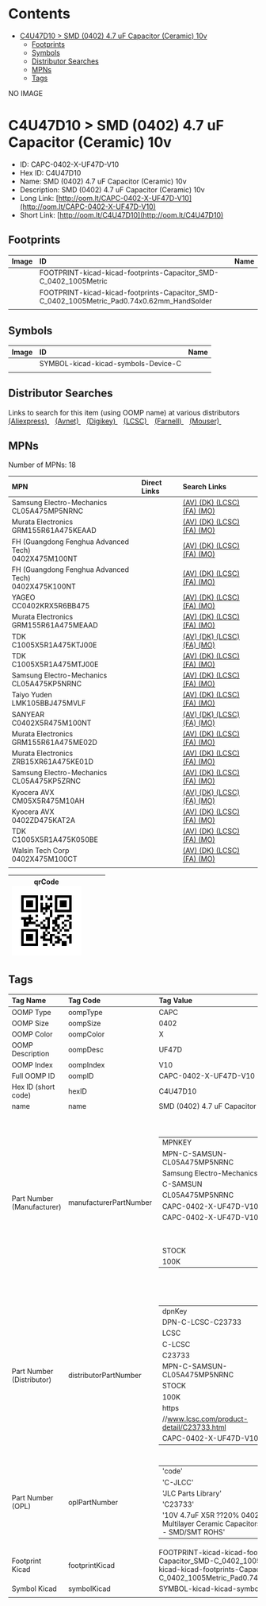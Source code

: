 



Contents
========

* [C4U47D10 > SMD (0402) 4.7 uF Capacitor (Ceramic) 10v](#c4u47d10--smd-0402-47-uf-capacitor-ceramic-10v)
	* [Footprints](#footprints)
	* [Symbols](#symbols)
	* [Distributor Searches](#distributor-searches)
	* [MPNs](#mpns)
	* [Tags](#tags)
  
NO IMAGE  
# C4U47D10 > SMD (0402) 4.7 uF Capacitor (Ceramic) 10v

- ID: CAPC-0402-X-UF47D-V10
- Hex ID: C4U47D10
- Name: SMD (0402) 4.7 uF Capacitor (Ceramic) 10v
- Description: SMD (0402) 4.7 uF Capacitor (Ceramic) 10v
- Long Link: [http://oom.lt/CAPC-0402-X-UF47D-V10](http://oom.lt/CAPC-0402-X-UF47D-V10)
- Short Link: [http://oom.lt/C4U47D10](http://oom.lt/C4U47D10)

## Footprints
  

|Image|ID|Name|
| :--- | :--- | :--- |
||FOOTPRINT-kicad-kicad-footprints-Capacitor_SMD-C_0402_1005Metric||
||FOOTPRINT-kicad-kicad-footprints-Capacitor_SMD-C_0402_1005Metric_Pad0.74x0.62mm_HandSolder||
||||

## Symbols
  

|Image|ID|Name|
| :--- | :--- | :--- |
|![]()|SYMBOL-kicad-kicad-symbols-Device-C||
||||

## Distributor Searches
  
Links to search for this item (using OOMP name) at various distributors  
[(Aliexpress) ](https://www.aliexpress.com/wholesale?SearchText=1117SMD+0402+4.7+uF+Capacitor+Ceramic+10v)&nbsp;&nbsp;&nbsp;[(Avnet) ](https://www.avnet.com/shop/us/search/SMD+0402+4.7+uF+Capacitor+Ceramic+10v)&nbsp;&nbsp;&nbsp;[(Digikey) ](https://www.digikey.co.uk/en/products/result?s=SMD+0402+4.7+uF+Capacitor+Ceramic+10v)&nbsp;&nbsp;&nbsp;[(LCSC) ](https://www.lcsc.com/search?q=SMD+0402+4.7+uF+Capacitor+Ceramic+10v)&nbsp;&nbsp;&nbsp;[(Farnell) ](https://uk.farnell.com/search?st=SMD+0402+4.7+uF+Capacitor+Ceramic+10v)&nbsp;&nbsp;&nbsp;[(Mouser) ](https://www.mouser.com/c/?q=SMD+0402+4.7+uF+Capacitor+Ceramic+10v)&nbsp;&nbsp;&nbsp;
## MPNs
  
Number of MPNs: 18  

|MPN|Direct Links|Search Links|
| :--- | :--- | :--- |
|Samsung Electro-Mechanics<br>CL05A475MP5NRNC||[(AV) ](https://www.avnet.com/shop/us/search/CL05A475MP5NRNC)[(DK) ](https://www.digikey.co.uk/products/en?keywords=CL05A475MP5NRNC)[(LCSC) ](https://www.lcsc.com/search?q=CL05A475MP5NRNC)[(FA) ](https://uk.farnell.com/search?st=CL05A475MP5NRNC)[(MO) ](https://www.mouser.com/c/?q=CL05A475MP5NRNC)|
|Murata Electronics<br>GRM155R61A475KEAAD||[(AV) ](https://www.avnet.com/shop/us/search/GRM155R61A475KEAAD)[(DK) ](https://www.digikey.co.uk/products/en?keywords=GRM155R61A475KEAAD)[(LCSC) ](https://www.lcsc.com/search?q=GRM155R61A475KEAAD)[(FA) ](https://uk.farnell.com/search?st=GRM155R61A475KEAAD)[(MO) ](https://www.mouser.com/c/?q=GRM155R61A475KEAAD)|
|FH (Guangdong Fenghua Advanced Tech)<br>0402X475M100NT||[(AV) ](https://www.avnet.com/shop/us/search/0402X475M100NT)[(DK) ](https://www.digikey.co.uk/products/en?keywords=0402X475M100NT)[(LCSC) ](https://www.lcsc.com/search?q=0402X475M100NT)[(FA) ](https://uk.farnell.com/search?st=0402X475M100NT)[(MO) ](https://www.mouser.com/c/?q=0402X475M100NT)|
|FH (Guangdong Fenghua Advanced Tech)<br>0402X475K100NT||[(AV) ](https://www.avnet.com/shop/us/search/0402X475K100NT)[(DK) ](https://www.digikey.co.uk/products/en?keywords=0402X475K100NT)[(LCSC) ](https://www.lcsc.com/search?q=0402X475K100NT)[(FA) ](https://uk.farnell.com/search?st=0402X475K100NT)[(MO) ](https://www.mouser.com/c/?q=0402X475K100NT)|
|YAGEO<br>CC0402KRX5R6BB475||[(AV) ](https://www.avnet.com/shop/us/search/CC0402KRX5R6BB475)[(DK) ](https://www.digikey.co.uk/products/en?keywords=CC0402KRX5R6BB475)[(LCSC) ](https://www.lcsc.com/search?q=CC0402KRX5R6BB475)[(FA) ](https://uk.farnell.com/search?st=CC0402KRX5R6BB475)[(MO) ](https://www.mouser.com/c/?q=CC0402KRX5R6BB475)|
|Murata Electronics<br>GRM155R61A475MEAAD||[(AV) ](https://www.avnet.com/shop/us/search/GRM155R61A475MEAAD)[(DK) ](https://www.digikey.co.uk/products/en?keywords=GRM155R61A475MEAAD)[(LCSC) ](https://www.lcsc.com/search?q=GRM155R61A475MEAAD)[(FA) ](https://uk.farnell.com/search?st=GRM155R61A475MEAAD)[(MO) ](https://www.mouser.com/c/?q=GRM155R61A475MEAAD)|
|TDK<br>C1005X5R1A475KTJ00E||[(AV) ](https://www.avnet.com/shop/us/search/C1005X5R1A475KTJ00E)[(DK) ](https://www.digikey.co.uk/products/en?keywords=C1005X5R1A475KTJ00E)[(LCSC) ](https://www.lcsc.com/search?q=C1005X5R1A475KTJ00E)[(FA) ](https://uk.farnell.com/search?st=C1005X5R1A475KTJ00E)[(MO) ](https://www.mouser.com/c/?q=C1005X5R1A475KTJ00E)|
|TDK<br>C1005X5R1A475MTJ00E||[(AV) ](https://www.avnet.com/shop/us/search/C1005X5R1A475MTJ00E)[(DK) ](https://www.digikey.co.uk/products/en?keywords=C1005X5R1A475MTJ00E)[(LCSC) ](https://www.lcsc.com/search?q=C1005X5R1A475MTJ00E)[(FA) ](https://uk.farnell.com/search?st=C1005X5R1A475MTJ00E)[(MO) ](https://www.mouser.com/c/?q=C1005X5R1A475MTJ00E)|
|Samsung Electro-Mechanics<br>CL05A475KP5NRNC||[(AV) ](https://www.avnet.com/shop/us/search/CL05A475KP5NRNC)[(DK) ](https://www.digikey.co.uk/products/en?keywords=CL05A475KP5NRNC)[(LCSC) ](https://www.lcsc.com/search?q=CL05A475KP5NRNC)[(FA) ](https://uk.farnell.com/search?st=CL05A475KP5NRNC)[(MO) ](https://www.mouser.com/c/?q=CL05A475KP5NRNC)|
|Taiyo Yuden<br>LMK105BBJ475MVLF||[(AV) ](https://www.avnet.com/shop/us/search/LMK105BBJ475MVLF)[(DK) ](https://www.digikey.co.uk/products/en?keywords=LMK105BBJ475MVLF)[(LCSC) ](https://www.lcsc.com/search?q=LMK105BBJ475MVLF)[(FA) ](https://uk.farnell.com/search?st=LMK105BBJ475MVLF)[(MO) ](https://www.mouser.com/c/?q=LMK105BBJ475MVLF)|
|SANYEAR<br>C0402X5R475M100NT||[(AV) ](https://www.avnet.com/shop/us/search/C0402X5R475M100NT)[(DK) ](https://www.digikey.co.uk/products/en?keywords=C0402X5R475M100NT)[(LCSC) ](https://www.lcsc.com/search?q=C0402X5R475M100NT)[(FA) ](https://uk.farnell.com/search?st=C0402X5R475M100NT)[(MO) ](https://www.mouser.com/c/?q=C0402X5R475M100NT)|
|Murata Electronics<br>GRM155R61A475ME02D||[(AV) ](https://www.avnet.com/shop/us/search/GRM155R61A475ME02D)[(DK) ](https://www.digikey.co.uk/products/en?keywords=GRM155R61A475ME02D)[(LCSC) ](https://www.lcsc.com/search?q=GRM155R61A475ME02D)[(FA) ](https://uk.farnell.com/search?st=GRM155R61A475ME02D)[(MO) ](https://www.mouser.com/c/?q=GRM155R61A475ME02D)|
|Murata Electronics<br>ZRB15XR61A475KE01D||[(AV) ](https://www.avnet.com/shop/us/search/ZRB15XR61A475KE01D)[(DK) ](https://www.digikey.co.uk/products/en?keywords=ZRB15XR61A475KE01D)[(LCSC) ](https://www.lcsc.com/search?q=ZRB15XR61A475KE01D)[(FA) ](https://uk.farnell.com/search?st=ZRB15XR61A475KE01D)[(MO) ](https://www.mouser.com/c/?q=ZRB15XR61A475KE01D)|
|Samsung Electro-Mechanics<br>CL05A475KP5ZRNC||[(AV) ](https://www.avnet.com/shop/us/search/CL05A475KP5ZRNC)[(DK) ](https://www.digikey.co.uk/products/en?keywords=CL05A475KP5ZRNC)[(LCSC) ](https://www.lcsc.com/search?q=CL05A475KP5ZRNC)[(FA) ](https://uk.farnell.com/search?st=CL05A475KP5ZRNC)[(MO) ](https://www.mouser.com/c/?q=CL05A475KP5ZRNC)|
|Kyocera AVX<br>CM05X5R475M10AH||[(AV) ](https://www.avnet.com/shop/us/search/CM05X5R475M10AH)[(DK) ](https://www.digikey.co.uk/products/en?keywords=CM05X5R475M10AH)[(LCSC) ](https://www.lcsc.com/search?q=CM05X5R475M10AH)[(FA) ](https://uk.farnell.com/search?st=CM05X5R475M10AH)[(MO) ](https://www.mouser.com/c/?q=CM05X5R475M10AH)|
|Kyocera AVX<br>0402ZD475KAT2A||[(AV) ](https://www.avnet.com/shop/us/search/0402ZD475KAT2A)[(DK) ](https://www.digikey.co.uk/products/en?keywords=0402ZD475KAT2A)[(LCSC) ](https://www.lcsc.com/search?q=0402ZD475KAT2A)[(FA) ](https://uk.farnell.com/search?st=0402ZD475KAT2A)[(MO) ](https://www.mouser.com/c/?q=0402ZD475KAT2A)|
|TDK<br>C1005X5R1A475K050BE||[(AV) ](https://www.avnet.com/shop/us/search/C1005X5R1A475K050BE)[(DK) ](https://www.digikey.co.uk/products/en?keywords=C1005X5R1A475K050BE)[(LCSC) ](https://www.lcsc.com/search?q=C1005X5R1A475K050BE)[(FA) ](https://uk.farnell.com/search?st=C1005X5R1A475K050BE)[(MO) ](https://www.mouser.com/c/?q=C1005X5R1A475K050BE)|
|Walsin Tech Corp<br>0402X475M100CT||[(AV) ](https://www.avnet.com/shop/us/search/0402X475M100CT)[(DK) ](https://www.digikey.co.uk/products/en?keywords=0402X475M100CT)[(LCSC) ](https://www.lcsc.com/search?q=0402X475M100CT)[(FA) ](https://uk.farnell.com/search?st=0402X475M100CT)[(MO) ](https://www.mouser.com/c/?q=0402X475M100CT)|
||||
  

|qrCode<br>[![](https://raw.githubusercontent.com/oomlout/oomlout_OOMP_parts_V2/main/CAPC/0402/X/UF47D/V10/qrCode_140.png)](https://github.com/oomlout/oomlout_OOMP_parts_V2/tree/main/CAPC/0402/X/UF47D/V10/qrCode.png)||||
| :---: | :---: | :---: | :---: |

## Tags
  

|Tag Name|Tag Code|Tag Value|
| :--- | :--- | :--- |
|OOMP Type|oompType|CAPC|
|OOMP Size|oompSize|0402|
|OOMP Color|oompColor|X|
|OOMP Description|oompDesc|UF47D|
|OOMP Index|oompIndex|V10|
|Full OOMP ID|oompID|CAPC-0402-X-UF47D-V10|
|Hex ID (short code)|hexID|C4U47D10|
|name|name|SMD (0402) 4.7 uF Capacitor (Ceramic) 10v|
|Part Number (Manufacturer)|manufacturerPartNumber|<table><tr><td>MPNKEY</td></tr><tr><td> MPN-C-SAMSUN-CL05A475MP5NRNC</td><td> MANUFACTURER</td></tr><tr><td> Samsung Electro-Mechanics</td><td> MANUCODE</td></tr><tr><td> C-SAMSUN</td><td> MPN</td></tr><tr><td> CL05A475MP5NRNC</td><td> OOMPIDPARTIAL</td></tr><tr><td> CAPC-0402-X-UF47D-V10</td><td> OOMPID</td></tr><tr><td> CAPC-0402-X-UF47D-V10</td><td> LINK</td></tr><tr><td> </td><td> DESCRIPTION</td></tr><tr><td> </td><td> TAGS</td></tr><tr><td> STOCK</td></tr><tr><td>100K</td></tr></table></td><td> <table><tr><td>MPNKEY</td></tr><tr><td> MPN-C-MURATA-GRM155R61A475KEAAD</td><td> MANUFACTURER</td></tr><tr><td> Murata Electronics</td><td> MANUCODE</td></tr><tr><td> C-MURATA</td><td> MPN</td></tr><tr><td> GRM155R61A475KEAAD</td><td> OOMPIDPARTIAL</td></tr><tr><td> CAPC-0402-X-UF47D-V10</td><td> OOMPID</td></tr><tr><td> CAPC-0402-X-UF47D-V10</td><td> LINK</td></tr><tr><td> </td><td> DESCRIPTION</td></tr><tr><td> </td><td> TAGS</td></tr><tr><td> STOCK</td></tr><tr><td>10K</td></tr></table></td><td> <table><tr><td>MPNKEY</td></tr><tr><td> MPN-C-FHGUAN-0402X475M100NT</td><td> MANUFACTURER</td></tr><tr><td> FH (Guangdong Fenghua Advanced Tech)</td><td> MANUCODE</td></tr><tr><td> C-FHGUAN</td><td> MPN</td></tr><tr><td> 0402X475M100NT</td><td> OOMPIDPARTIAL</td></tr><tr><td> CAPC-0402-X-UF47D-V10</td><td> OOMPID</td></tr><tr><td> CAPC-0402-X-UF47D-V10</td><td> LINK</td></tr><tr><td> </td><td> DESCRIPTION</td></tr><tr><td> </td><td> TAGS</td></tr><tr><td> STOCK</td></tr><tr><td>1K</td></tr></table></td><td> <table><tr><td>MPNKEY</td></tr><tr><td> MPN-C-FHGUAN-0402X475K100NT</td><td> MANUFACTURER</td></tr><tr><td> FH (Guangdong Fenghua Advanced Tech)</td><td> MANUCODE</td></tr><tr><td> C-FHGUAN</td><td> MPN</td></tr><tr><td> 0402X475K100NT</td><td> OOMPIDPARTIAL</td></tr><tr><td> CAPC-0402-X-UF47D-V10</td><td> OOMPID</td></tr><tr><td> CAPC-0402-X-UF47D-V10</td><td> LINK</td></tr><tr><td> </td><td> DESCRIPTION</td></tr><tr><td> </td><td> TAGS</td></tr><tr><td> STOCK</td></tr><tr><td>10K</td></tr></table></td><td> <table><tr><td>MPNKEY</td></tr><tr><td> MPN-C-YAGEO-CC0402KRX5R6BB475</td><td> MANUFACTURER</td></tr><tr><td> YAGEO</td><td> MANUCODE</td></tr><tr><td> C-YAGEO</td><td> MPN</td></tr><tr><td> CC0402KRX5R6BB475</td><td> OOMPIDPARTIAL</td></tr><tr><td> CAPC-0402-X-UF47D-V10</td><td> OOMPID</td></tr><tr><td> CAPC-0402-X-UF47D-V10</td><td> LINK</td></tr><tr><td> </td><td> DESCRIPTION</td></tr><tr><td> </td><td> TAGS</td></tr><tr><td> STOCK</td></tr><tr><td>10K</td></tr></table></td><td> <table><tr><td>MPNKEY</td></tr><tr><td> MPN-C-MURATA-GRM155R61A475MEAAD</td><td> MANUFACTURER</td></tr><tr><td> Murata Electronics</td><td> MANUCODE</td></tr><tr><td> C-MURATA</td><td> MPN</td></tr><tr><td> GRM155R61A475MEAAD</td><td> OOMPIDPARTIAL</td></tr><tr><td> CAPC-0402-X-UF47D-V10</td><td> OOMPID</td></tr><tr><td> CAPC-0402-X-UF47D-V10</td><td> LINK</td></tr><tr><td> </td><td> DESCRIPTION</td></tr><tr><td> </td><td> TAGS</td></tr><tr><td> </td></tr></table></td><td> <table><tr><td>MPNKEY</td></tr><tr><td> MPN-C-TDK-C1005X5R1A475KTJ00E</td><td> MANUFACTURER</td></tr><tr><td> TDK</td><td> MANUCODE</td></tr><tr><td> C-TDK</td><td> MPN</td></tr><tr><td> C1005X5R1A475KTJ00E</td><td> OOMPIDPARTIAL</td></tr><tr><td> CAPC-0402-X-UF47D-V10</td><td> OOMPID</td></tr><tr><td> CAPC-0402-X-UF47D-V10</td><td> LINK</td></tr><tr><td> </td><td> DESCRIPTION</td></tr><tr><td> </td><td> TAGS</td></tr><tr><td> STOCK</td></tr><tr><td>1K</td></tr></table></td><td> <table><tr><td>MPNKEY</td></tr><tr><td> MPN-C-TDK-C1005X5R1A475MTJ00E</td><td> MANUFACTURER</td></tr><tr><td> TDK</td><td> MANUCODE</td></tr><tr><td> C-TDK</td><td> MPN</td></tr><tr><td> C1005X5R1A475MTJ00E</td><td> OOMPIDPARTIAL</td></tr><tr><td> CAPC-0402-X-UF47D-V10</td><td> OOMPID</td></tr><tr><td> CAPC-0402-X-UF47D-V10</td><td> LINK</td></tr><tr><td> </td><td> DESCRIPTION</td></tr><tr><td> </td><td> TAGS</td></tr><tr><td> </td></tr></table></td><td> <table><tr><td>MPNKEY</td></tr><tr><td> MPN-C-SAMSUN-CL05A475KP5NRNC</td><td> MANUFACTURER</td></tr><tr><td> Samsung Electro-Mechanics</td><td> MANUCODE</td></tr><tr><td> C-SAMSUN</td><td> MPN</td></tr><tr><td> CL05A475KP5NRNC</td><td> OOMPIDPARTIAL</td></tr><tr><td> CAPC-0402-X-UF47D-V10</td><td> OOMPID</td></tr><tr><td> CAPC-0402-X-UF47D-V10</td><td> LINK</td></tr><tr><td> </td><td> DESCRIPTION</td></tr><tr><td> </td><td> TAGS</td></tr><tr><td> STOCK</td></tr><tr><td>1000K</td></tr></table></td><td> <table><tr><td>MPNKEY</td></tr><tr><td> MPN-C-TAIYOY-LMK105BBJ475MVLF</td><td> MANUFACTURER</td></tr><tr><td> Taiyo Yuden</td><td> MANUCODE</td></tr><tr><td> C-TAIYOY</td><td> MPN</td></tr><tr><td> LMK105BBJ475MVLF</td><td> OOMPIDPARTIAL</td></tr><tr><td> CAPC-0402-X-UF47D-V10</td><td> OOMPID</td></tr><tr><td> CAPC-0402-X-UF47D-V10</td><td> LINK</td></tr><tr><td> </td><td> DESCRIPTION</td></tr><tr><td> </td><td> TAGS</td></tr><tr><td> STOCK</td></tr><tr><td>10K</td></tr></table></td><td> <table><tr><td>MPNKEY</td></tr><tr><td> MPN-C-SANYEA-C0402X5R475M100NT</td><td> MANUFACTURER</td></tr><tr><td> SANYEAR</td><td> MANUCODE</td></tr><tr><td> C-SANYEA</td><td> MPN</td></tr><tr><td> C0402X5R475M100NT</td><td> OOMPIDPARTIAL</td></tr><tr><td> CAPC-0402-X-UF47D-V10</td><td> OOMPID</td></tr><tr><td> CAPC-0402-X-UF47D-V10</td><td> LINK</td></tr><tr><td> </td><td> DESCRIPTION</td></tr><tr><td> </td><td> TAGS</td></tr><tr><td> STOCK</td></tr><tr><td>1K</td></tr></table></td><td> <table><tr><td>MPNKEY</td></tr><tr><td> MPN-C-MURATA-GRM155R61A475ME02D</td><td> MANUFACTURER</td></tr><tr><td> Murata Electronics</td><td> MANUCODE</td></tr><tr><td> C-MURATA</td><td> MPN</td></tr><tr><td> GRM155R61A475ME02D</td><td> OOMPIDPARTIAL</td></tr><tr><td> CAPC-0402-X-UF47D-V10</td><td> OOMPID</td></tr><tr><td> CAPC-0402-X-UF47D-V10</td><td> LINK</td></tr><tr><td> </td><td> DESCRIPTION</td></tr><tr><td> </td><td> TAGS</td></tr><tr><td> STOCK</td></tr><tr><td>10K</td></tr></table></td><td> <table><tr><td>MPNKEY</td></tr><tr><td> MPN-C-MURATA-ZRB15XR61A475KE01D</td><td> MANUFACTURER</td></tr><tr><td> Murata Electronics</td><td> MANUCODE</td></tr><tr><td> C-MURATA</td><td> MPN</td></tr><tr><td> ZRB15XR61A475KE01D</td><td> OOMPIDPARTIAL</td></tr><tr><td> CAPC-0402-X-UF47D-V10</td><td> OOMPID</td></tr><tr><td> CAPC-0402-X-UF47D-V10</td><td> LINK</td></tr><tr><td> </td><td> DESCRIPTION</td></tr><tr><td> </td><td> TAGS</td></tr><tr><td> STOCK</td></tr><tr><td>1K</td></tr></table></td><td> <table><tr><td>MPNKEY</td></tr><tr><td> MPN-C-SAMSUN-CL05A475KP5ZRNC</td><td> MANUFACTURER</td></tr><tr><td> Samsung Electro-Mechanics</td><td> MANUCODE</td></tr><tr><td> C-SAMSUN</td><td> MPN</td></tr><tr><td> CL05A475KP5ZRNC</td><td> OOMPIDPARTIAL</td></tr><tr><td> CAPC-0402-X-UF47D-V10</td><td> OOMPID</td></tr><tr><td> CAPC-0402-X-UF47D-V10</td><td> LINK</td></tr><tr><td> </td><td> DESCRIPTION</td></tr><tr><td> </td><td> TAGS</td></tr><tr><td> </td></tr></table></td><td> <table><tr><td>MPNKEY</td></tr><tr><td> MPN-C-KYOCER-CM05X5R475M10AH</td><td> MANUFACTURER</td></tr><tr><td> Kyocera AVX</td><td> MANUCODE</td></tr><tr><td> C-KYOCER</td><td> MPN</td></tr><tr><td> CM05X5R475M10AH</td><td> OOMPIDPARTIAL</td></tr><tr><td> CAPC-0402-X-UF47D-V10</td><td> OOMPID</td></tr><tr><td> CAPC-0402-X-UF47D-V10</td><td> LINK</td></tr><tr><td> </td><td> DESCRIPTION</td></tr><tr><td> </td><td> TAGS</td></tr><tr><td> </td></tr></table></td><td> <table><tr><td>MPNKEY</td></tr><tr><td> MPN-C-KYOCER-0402ZD475KAT2A</td><td> MANUFACTURER</td></tr><tr><td> Kyocera AVX</td><td> MANUCODE</td></tr><tr><td> C-KYOCER</td><td> MPN</td></tr><tr><td> 0402ZD475KAT2A</td><td> OOMPIDPARTIAL</td></tr><tr><td> CAPC-0402-X-UF47D-V10</td><td> OOMPID</td></tr><tr><td> CAPC-0402-X-UF47D-V10</td><td> LINK</td></tr><tr><td> </td><td> DESCRIPTION</td></tr><tr><td> </td><td> TAGS</td></tr><tr><td> </td></tr></table></td><td> <table><tr><td>MPNKEY</td></tr><tr><td> MPN-C-TDK-C1005X5R1A475K050BE</td><td> MANUFACTURER</td></tr><tr><td> TDK</td><td> MANUCODE</td></tr><tr><td> C-TDK</td><td> MPN</td></tr><tr><td> C1005X5R1A475K050BE</td><td> OOMPIDPARTIAL</td></tr><tr><td> CAPC-0402-X-UF47D-V10</td><td> OOMPID</td></tr><tr><td> CAPC-0402-X-UF47D-V10</td><td> LINK</td></tr><tr><td> </td><td> DESCRIPTION</td></tr><tr><td> </td><td> TAGS</td></tr><tr><td> </td></tr></table></td><td> <table><tr><td>MPNKEY</td></tr><tr><td> MPN-C-WALSIN-0402X475M100CT</td><td> MANUFACTURER</td></tr><tr><td> Walsin Tech Corp</td><td> MANUCODE</td></tr><tr><td> C-WALSIN</td><td> MPN</td></tr><tr><td> 0402X475M100CT</td><td> OOMPIDPARTIAL</td></tr><tr><td> CAPC-0402-X-UF47D-V10</td><td> OOMPID</td></tr><tr><td> CAPC-0402-X-UF47D-V10</td><td> LINK</td></tr><tr><td> </td><td> DESCRIPTION</td></tr><tr><td> </td><td> TAGS</td></tr><tr><td> </td></tr></table>|
|Part Number (Distributor)|distributorPartNumber|<table><tr><td>dpnKey</td></tr><tr><td> DPN-C-LCSC-C23733</td><td> DISTRIBUTOR</td></tr><tr><td> LCSC</td><td> DISTRCODE</td></tr><tr><td> C-LCSC</td><td> DPN</td></tr><tr><td> C23733</td><td> MPN</td></tr><tr><td> MPN-C-SAMSUN-CL05A475MP5NRNC</td><td> TAGS</td></tr><tr><td> STOCK</td></tr><tr><td>100K</td><td> LINK</td></tr><tr><td> https</td></tr><tr><td>//www.lcsc.com/product-detail/C23733.html</td><td> OOMPID</td></tr><tr><td> CAPC-0402-X-UF47D-V10</td></tr></table></td><td> <table><tr><td>dpnKey</td></tr><tr><td> DPN-C-LCSC-C77004</td><td> DISTRIBUTOR</td></tr><tr><td> LCSC</td><td> DISTRCODE</td></tr><tr><td> C-LCSC</td><td> DPN</td></tr><tr><td> C77004</td><td> MPN</td></tr><tr><td> MPN-C-MURATA-GRM155R61A475KEAAD</td><td> TAGS</td></tr><tr><td> STOCK</td></tr><tr><td>10K</td><td> LINK</td></tr><tr><td> https</td></tr><tr><td>//www.lcsc.com/product-detail/C77004.html</td><td> OOMPID</td></tr><tr><td> CAPC-0402-X-UF47D-V10</td></tr></table></td><td> <table><tr><td>dpnKey</td></tr><tr><td> DPN-C-LCSC-C167656</td><td> DISTRIBUTOR</td></tr><tr><td> LCSC</td><td> DISTRCODE</td></tr><tr><td> C-LCSC</td><td> DPN</td></tr><tr><td> C167656</td><td> MPN</td></tr><tr><td> MPN-C-FHGUAN-0402X475M100NT</td><td> TAGS</td></tr><tr><td> STOCK</td></tr><tr><td>1K</td><td> LINK</td></tr><tr><td> https</td></tr><tr><td>//www.lcsc.com/product-detail/C167656.html</td><td> OOMPID</td></tr><tr><td> CAPC-0402-X-UF47D-V10</td></tr></table></td><td> <table><tr><td>dpnKey</td></tr><tr><td> DPN-C-LCSC-C191541</td><td> DISTRIBUTOR</td></tr><tr><td> LCSC</td><td> DISTRCODE</td></tr><tr><td> C-LCSC</td><td> DPN</td></tr><tr><td> C191541</td><td> MPN</td></tr><tr><td> MPN-C-FHGUAN-0402X475K100NT</td><td> TAGS</td></tr><tr><td> STOCK</td></tr><tr><td>10K</td><td> LINK</td></tr><tr><td> https</td></tr><tr><td>//www.lcsc.com/product-detail/C191541.html</td><td> OOMPID</td></tr><tr><td> CAPC-0402-X-UF47D-V10</td></tr></table></td><td> <table><tr><td>dpnKey</td></tr><tr><td> DPN-C-LCSC-C326586</td><td> DISTRIBUTOR</td></tr><tr><td> LCSC</td><td> DISTRCODE</td></tr><tr><td> C-LCSC</td><td> DPN</td></tr><tr><td> C326586</td><td> MPN</td></tr><tr><td> MPN-C-YAGEO-CC0402KRX5R6BB475</td><td> TAGS</td></tr><tr><td> STOCK</td></tr><tr><td>10K</td><td> LINK</td></tr><tr><td> https</td></tr><tr><td>//www.lcsc.com/product-detail/C326586.html</td><td> OOMPID</td></tr><tr><td> CAPC-0402-X-UF47D-V10</td></tr></table></td><td> <table><tr><td>dpnKey</td></tr><tr><td> DPN-C-LCSC-C335105</td><td> DISTRIBUTOR</td></tr><tr><td> LCSC</td><td> DISTRCODE</td></tr><tr><td> C-LCSC</td><td> DPN</td></tr><tr><td> C335105</td><td> MPN</td></tr><tr><td> MPN-C-MURATA-GRM155R61A475MEAAD</td><td> TAGS</td></tr><tr><td> </td><td> LINK</td></tr><tr><td> https</td></tr><tr><td>//www.lcsc.com/product-detail/C335105.html</td><td> OOMPID</td></tr><tr><td> CAPC-0402-X-UF47D-V10</td></tr></table></td><td> <table><tr><td>dpnKey</td></tr><tr><td> DPN-C-LCSC-C342983</td><td> DISTRIBUTOR</td></tr><tr><td> LCSC</td><td> DISTRCODE</td></tr><tr><td> C-LCSC</td><td> DPN</td></tr><tr><td> C342983</td><td> MPN</td></tr><tr><td> MPN-C-TDK-C1005X5R1A475KTJ00E</td><td> TAGS</td></tr><tr><td> STOCK</td></tr><tr><td>1K</td><td> LINK</td></tr><tr><td> https</td></tr><tr><td>//www.lcsc.com/product-detail/C342983.html</td><td> OOMPID</td></tr><tr><td> CAPC-0402-X-UF47D-V10</td></tr></table></td><td> <table><tr><td>dpnKey</td></tr><tr><td> DPN-C-LCSC-C342984</td><td> DISTRIBUTOR</td></tr><tr><td> LCSC</td><td> DISTRCODE</td></tr><tr><td> C-LCSC</td><td> DPN</td></tr><tr><td> C342984</td><td> MPN</td></tr><tr><td> MPN-C-TDK-C1005X5R1A475MTJ00E</td><td> TAGS</td></tr><tr><td> </td><td> LINK</td></tr><tr><td> https</td></tr><tr><td>//www.lcsc.com/product-detail/C342984.html</td><td> OOMPID</td></tr><tr><td> CAPC-0402-X-UF47D-V10</td></tr></table></td><td> <table><tr><td>dpnKey</td></tr><tr><td> DPN-C-LCSC-C368809</td><td> DISTRIBUTOR</td></tr><tr><td> LCSC</td><td> DISTRCODE</td></tr><tr><td> C-LCSC</td><td> DPN</td></tr><tr><td> C368809</td><td> MPN</td></tr><tr><td> MPN-C-SAMSUN-CL05A475KP5NRNC</td><td> TAGS</td></tr><tr><td> STOCK</td></tr><tr><td>1000K</td><td> LINK</td></tr><tr><td> https</td></tr><tr><td>//www.lcsc.com/product-detail/C368809.html</td><td> OOMPID</td></tr><tr><td> CAPC-0402-X-UF47D-V10</td></tr></table></td><td> <table><tr><td>dpnKey</td></tr><tr><td> DPN-C-LCSC-C386043</td><td> DISTRIBUTOR</td></tr><tr><td> LCSC</td><td> DISTRCODE</td></tr><tr><td> C-LCSC</td><td> DPN</td></tr><tr><td> C386043</td><td> MPN</td></tr><tr><td> MPN-C-TAIYOY-LMK105BBJ475MVLF</td><td> TAGS</td></tr><tr><td> STOCK</td></tr><tr><td>10K</td><td> LINK</td></tr><tr><td> https</td></tr><tr><td>//www.lcsc.com/product-detail/C386043.html</td><td> OOMPID</td></tr><tr><td> CAPC-0402-X-UF47D-V10</td></tr></table></td><td> <table><tr><td>dpnKey</td></tr><tr><td> DPN-C-LCSC-C466621</td><td> DISTRIBUTOR</td></tr><tr><td> LCSC</td><td> DISTRCODE</td></tr><tr><td> C-LCSC</td><td> DPN</td></tr><tr><td> C466621</td><td> MPN</td></tr><tr><td> MPN-C-SANYEA-C0402X5R475M100NT</td><td> TAGS</td></tr><tr><td> STOCK</td></tr><tr><td>1K</td><td> LINK</td></tr><tr><td> https</td></tr><tr><td>//www.lcsc.com/product-detail/C466621.html</td><td> OOMPID</td></tr><tr><td> CAPC-0402-X-UF47D-V10</td></tr></table></td><td> <table><tr><td>dpnKey</td></tr><tr><td> DPN-C-LCSC-C669501</td><td> DISTRIBUTOR</td></tr><tr><td> LCSC</td><td> DISTRCODE</td></tr><tr><td> C-LCSC</td><td> DPN</td></tr><tr><td> C669501</td><td> MPN</td></tr><tr><td> MPN-C-MURATA-GRM155R61A475ME02D</td><td> TAGS</td></tr><tr><td> STOCK</td></tr><tr><td>10K</td><td> LINK</td></tr><tr><td> https</td></tr><tr><td>//www.lcsc.com/product-detail/C669501.html</td><td> OOMPID</td></tr><tr><td> CAPC-0402-X-UF47D-V10</td></tr></table></td><td> <table><tr><td>dpnKey</td></tr><tr><td> DPN-C-LCSC-C703694</td><td> DISTRIBUTOR</td></tr><tr><td> LCSC</td><td> DISTRCODE</td></tr><tr><td> C-LCSC</td><td> DPN</td></tr><tr><td> C703694</td><td> MPN</td></tr><tr><td> MPN-C-MURATA-ZRB15XR61A475KE01D</td><td> TAGS</td></tr><tr><td> STOCK</td></tr><tr><td>1K</td><td> LINK</td></tr><tr><td> https</td></tr><tr><td>//www.lcsc.com/product-detail/C703694.html</td><td> OOMPID</td></tr><tr><td> CAPC-0402-X-UF47D-V10</td></tr></table></td><td> <table><tr><td>dpnKey</td></tr><tr><td> DPN-C-LCSC-C730428</td><td> DISTRIBUTOR</td></tr><tr><td> LCSC</td><td> DISTRCODE</td></tr><tr><td> C-LCSC</td><td> DPN</td></tr><tr><td> C730428</td><td> MPN</td></tr><tr><td> MPN-C-SAMSUN-CL05A475KP5ZRNC</td><td> TAGS</td></tr><tr><td> </td><td> LINK</td></tr><tr><td> https</td></tr><tr><td>//www.lcsc.com/product-detail/C730428.html</td><td> OOMPID</td></tr><tr><td> CAPC-0402-X-UF47D-V10</td></tr></table></td><td> <table><tr><td>dpnKey</td></tr><tr><td> DPN-C-LCSC-C1849838</td><td> DISTRIBUTOR</td></tr><tr><td> LCSC</td><td> DISTRCODE</td></tr><tr><td> C-LCSC</td><td> DPN</td></tr><tr><td> C1849838</td><td> MPN</td></tr><tr><td> MPN-C-KYOCER-CM05X5R475M10AH</td><td> TAGS</td></tr><tr><td> </td><td> LINK</td></tr><tr><td> https</td></tr><tr><td>//www.lcsc.com/product-detail/C1849838.html</td><td> OOMPID</td></tr><tr><td> CAPC-0402-X-UF47D-V10</td></tr></table></td><td> <table><tr><td>dpnKey</td></tr><tr><td> DPN-C-LCSC-C1856454</td><td> DISTRIBUTOR</td></tr><tr><td> LCSC</td><td> DISTRCODE</td></tr><tr><td> C-LCSC</td><td> DPN</td></tr><tr><td> C1856454</td><td> MPN</td></tr><tr><td> MPN-C-KYOCER-0402ZD475KAT2A</td><td> TAGS</td></tr><tr><td> </td><td> LINK</td></tr><tr><td> https</td></tr><tr><td>//www.lcsc.com/product-detail/C1856454.html</td><td> OOMPID</td></tr><tr><td> CAPC-0402-X-UF47D-V10</td></tr></table></td><td> <table><tr><td>dpnKey</td></tr><tr><td> DPN-C-LCSC-C2170844</td><td> DISTRIBUTOR</td></tr><tr><td> LCSC</td><td> DISTRCODE</td></tr><tr><td> C-LCSC</td><td> DPN</td></tr><tr><td> C2170844</td><td> MPN</td></tr><tr><td> MPN-C-TDK-C1005X5R1A475K050BE</td><td> TAGS</td></tr><tr><td> </td><td> LINK</td></tr><tr><td> https</td></tr><tr><td>//www.lcsc.com/product-detail/C2170844.html</td><td> OOMPID</td></tr><tr><td> CAPC-0402-X-UF47D-V10</td></tr></table></td><td> <table><tr><td>dpnKey</td></tr><tr><td> DPN-C-LCSC-C2909465</td><td> DISTRIBUTOR</td></tr><tr><td> LCSC</td><td> DISTRCODE</td></tr><tr><td> C-LCSC</td><td> DPN</td></tr><tr><td> C2909465</td><td> MPN</td></tr><tr><td> MPN-C-WALSIN-0402X475M100CT</td><td> TAGS</td></tr><tr><td> </td><td> LINK</td></tr><tr><td> https</td></tr><tr><td>//www.lcsc.com/product-detail/C2909465.html</td><td> OOMPID</td></tr><tr><td> CAPC-0402-X-UF47D-V10</td></tr></table>|
|Part Number (OPL)|oplPartNumber|<table><tr><td>'code'</td></tr><tr><td> 'C-JLCC'</td><td> 'name'</td></tr><tr><td> 'JLC Parts Library'</td><td> 'partID'</td></tr><tr><td> 'C23733'</td><td> 'partName'</td></tr><tr><td> '10V 4.7uF X5R ??20% 0402  Multilayer Ceramic Capacitors MLCC - SMD/SMT ROHS'</td></tr></table>|
|Footprint Kicad|footprintKicad|FOOTPRINT-kicad-kicad-footprints-Capacitor_SMD-C_0402_1005Metric, FOOTPRINT-kicad-kicad-footprints-Capacitor_SMD-C_0402_1005Metric_Pad0.74x0.62mm_HandSolder|
|Symbol Kicad|symbolKicad|SYMBOL-kicad-kicad-symbols-Device-C|
||||
